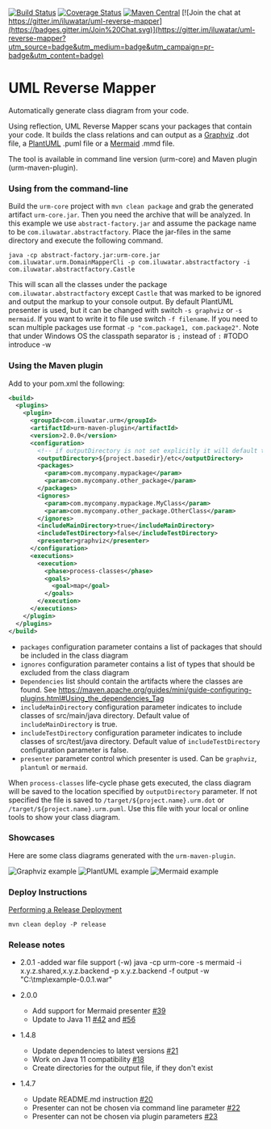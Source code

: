 [![Build Status](https://travis-ci.com/iluwatar/uml-reverse-mapper.svg?branch=master)](https://travis-ci.com/iluwatar/uml-reverse-mapper)
[![Coverage Status](https://coveralls.io/repos/github/iluwatar/uml-reverse-mapper/badge.svg?branch=master)](https://coveralls.io/github/iluwatar/uml-reverse-mapper?branch=master)
[![Maven Central](https://maven-badges.herokuapp.com/maven-central/com.iluwatar.urm/urm-maven-plugin/badge.svg)](https://maven-badges.herokuapp.com/maven-central/com.iluwatar.urm/urm-maven-plugin/)
[![Join the chat at https://gitter.im/iluwatar/uml-reverse-mapper](https://badges.gitter.im/Join%20Chat.svg)](https://gitter.im/iluwatar/uml-reverse-mapper?utm_source=badge&utm_medium=badge&utm_campaign=pr-badge&utm_content=badge)

# UML Reverse Mapper

Automatically generate class diagram from your code.

Using reflection, UML Reverse Mapper scans your packages that contain your code. It builds the class relations and can output as a [Graphviz](https://www.graphviz.org/) .dot file, a [PlantUML](http://www.plantuml.com/) .puml file or a [Mermaid](https://mermaid-js.github.io/mermaid/#/)  .mmd file.

The tool is available in command line version (urm-core) and Maven plugin (urm-maven-plugin).

### Using from the command-line

Build the `urm-core` project with `mvn clean package` and grab the generated artifact `urm-core.jar`. Then you need the archive that will be analyzed. In this example we use `abstract-factory.jar` and assume the package name to be `com.iluwatar.abstractfactory`. Place the jar-files in the same directory and execute the following command.

    java -cp abstract-factory.jar:urm-core.jar com.iluwatar.urm.DomainMapperCli -p com.iluwatar.abstractfactory -i com.iluwatar.abstractfactory.Castle

This will scan all the classes under the package `com.iluwatar.abstractfactory` except `Castle` that was marked to be ignored and output the markup to your console output. By default PlantUML presenter is used, but it can be changed with switch `-s graphviz` or `-s mermaid`. If you want to write it to file use switch `-f filename`. If you need to scan multiple packages use format `-p "com.package1, com.package2"`. Note that under Windows OS the classpath separator is `;` instead of `:`
#TODO introduce -w 

### Using the Maven plugin

Add to your pom.xml the following:
```xml
<build>
  <plugins>
    <plugin>
      <groupId>com.iluwatar.urm</groupId>
      <artifactId>urm-maven-plugin</artifactId>
      <version>2.0.0</version>
      <configuration>
        <!-- if outputDirectory is not set explicitly it will default to your build dir -->
        <outputDirectory>${project.basedir}/etc</outputDirectory>
        <packages>
          <param>com.mycompany.mypackage</param>
          <param>com.mycompany.other_package</param>
        </packages>
        <ignores>
          <param>com.mycompany.mypackage.MyClass</param>
          <param>com.mycompany.other_package.OtherClass</param>
        </ignores>
        <includeMainDirectory>true</includeMainDirectory>
        <includeTestDirectory>false</includeTestDirectory>
        <presenter>graphviz</presenter>
      </configuration>
      <executions>
        <execution>
          <phase>process-classes</phase>
          <goals>
            <goal>map</goal>
          </goals>
        </execution>
      </executions>
    </plugin>
  </plugins>
</build>
```

- `packages` configuration parameter contains a list of packages that should be included in the class
diagram 
- `ignores` configuration parameter contains a list of types that should be excluded from the class
diagram
- `Dependencies` list should contain the artifacts where the classes are found. See https://maven.apache.org/guides/mini/guide-configuring-plugins.html#Using_the_dependencies_Tag
- `includeMainDirectory` configuration parameter indicates to include classes of src/main/java 
directory. Default value of `includeMainDirectory` is true. 
- `includeTestDirectory` configuration parameter indicates to include classes of src/test/java 
directory. Default value of `includeTestDirectory` configuration parameter is false.
- `presenter` parameter control which presenter is used. Can be `graphviz`, `plantuml` or `mermaid`.

When `process-classes` life-cycle phase gets executed, the class diagram will be saved to the location specified by `outputDirectory` parameter. If not specified the file is saved
to `/target/${project.name}.urm.dot` or `/target/${project.name}.urm.puml`. Use this file with your local
or online tools to show your class diagram.

### Showcases

Here are some class diagrams generated with the `urm-maven-plugin`.

![Graphviz example](examples/graphviz-example.png "Graphviz example")
![PlantUML example](examples/plantuml-example.png "PlantUML example")
![Mermaid example](examples/mermaid-example.png "Mermaid example")

### Deploy Instructions

[Performing a Release Deployment](http://central.sonatype.org/pages/apache-maven.html#performing-a-release-deployment)

```
mvn clean deploy -P release
```

### Release notes
- 2.0.1
    -added war file support (-w)
    java -cp urm-core -s mermaid -i x.y.z.shared,x.y.z.backend -p x.y.z.backend -f output -w "C:\tmp\example-0.0.1.war"
    
- 2.0.0
    - Add support for Mermaid presenter [#39](https://github.com/iluwatar/uml-reverse-mapper/pull/39)
    - Update to Java 11 [#42](https://github.com/iluwatar/uml-reverse-mapper/issues/42) and [#56](https://github.com/iluwatar/uml-reverse-mapper/pull/56)

- 1.4.8
    - Update dependencies to latest versions [#21](https://github.com/iluwatar/uml-reverse-mapper/issues/21)
    - Work on Java 11 compatibility [#18](https://github.com/iluwatar/uml-reverse-mapper/issues/18)
    - Create directories for the output file, if they don't exist

- 1.4.7
    - Update README.md instruction [#20](https://github.com/iluwatar/uml-reverse-mapper/issues/20)
    - Presenter can not be chosen via command line parameter [#22](https://github.com/iluwatar/uml-reverse-mapper/issues/22)
    - Presenter can not be chosen via plugin parameters [#23](https://github.com/iluwatar/uml-reverse-mapper/issues/23)
